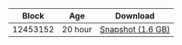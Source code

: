 |     Block   |     Age     |   Download  |
| ----------- | ----------- | ----------- |
|   12453152   |  20 hour | [Snapshot (1.6 GB)](https://s3.eu-central-1.amazonaws.com/w3coins.io/snapshots/akash-mainnet/akash_snapsot_latest.tar.lz4)  |
